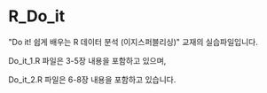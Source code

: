 # R_Do_it

"Do it! 쉽게 배우는 R 데이터 분석 (이지스퍼블리싱)" 교재의 실습파일입니다. </br>

Do_it_1.R 파일은 3-5장 내용을 포함하고 있으며, </br>

Do_it_2.R 파일은 6-8장 내용을 포함하고 있습니다.
